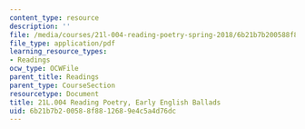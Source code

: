 ```yaml
---
content_type: resource
description: ''
file: /media/courses/21l-004-reading-poetry-spring-2018/6b21b7b200588f8812689e4c5a4d76dc_MIT21L_004S18_ballads.pdf
file_type: application/pdf
learning_resource_types:
- Readings
ocw_type: OCWFile
parent_title: Readings
parent_type: CourseSection
resourcetype: Document
title: 21L.004 Reading Poetry, Early English Ballads
uid: 6b21b7b2-0058-8f88-1268-9e4c5a4d76dc
---
```

